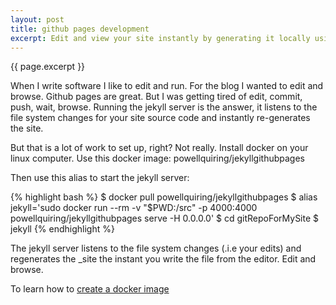 ```yaml
---
layout: post
title: github pages development
excerpt: Edit and view your site instantly by generating it locally using this docker image.
---
```

{{ page.excerpt }}


When I write software I like to edit and run.
For the blog I wanted to edit and browse.
Github pages are great.
But I was getting tired of edit, commit, push, wait, browse.
Running the jekyll server is the answer, it listens to the file system changes for your site source code and instantly re-generates the site.

But that is a lot of work to set up, right?
Not really.
Install docker on your linux computer.
Use this docker image: powellquiring/jekyllgithubpages

Then use this alias to start the jekyll server:


{% highlight bash %}
$ docker pull powellquiring/jekyllgithubpages
$ alias jekyll='sudo docker run --rm -v "$PWD:/src" -p 4000:4000 powellquiring/jekyllgithubpages serve -H 0.0.0.0'
$ cd gitRepoForMySite
$ jekyll
{% endhighlight %}

The jekyll server listens to the file system changes (.i.e your edits) and regenerates the _site the instant you write the file from the editor.
Edit and browse.

To learn how to [create a docker image](/2015/03/02/create-a-docker-image/)
